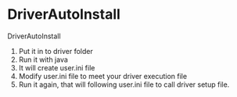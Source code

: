 # DriverAutoInstall
DriverAutoInstall
1. Put it in to driver folder 
2. Run it with java
3. It will create user.ini file
4. Modify user.ini file to meet your driver execution file
5. Run it again, that will following user.ini file to call driver setup file.


